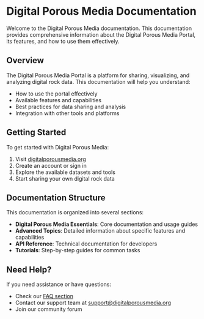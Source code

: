 # Digital Porous Media Documentation

Welcome to the Digital Porous Media documentation. This documentation provides comprehensive information about the Digital Porous Media Portal, its features, and how to use them effectively.

## Overview

The Digital Porous Media Portal is a platform for sharing, visualizing, and analyzing digital rock data. This documentation will help you understand:

- How to use the portal effectively
- Available features and capabilities
- Best practices for data sharing and analysis
- Integration with other tools and platforms

## Getting Started

To get started with Digital Porous Media:

1. Visit [digitalporousmedia.org](https://digitalporousmedia.org)
2. Create an account or sign in
3. Explore the available datasets and tools
4. Start sharing your own digital rock data

## Documentation Structure

This documentation is organized into several sections:

- **Digital Porous Media Essentials**: Core documentation and usage guides
- **Advanced Topics**: Detailed information about specific features and capabilities
- **API Reference**: Technical documentation for developers
- **Tutorials**: Step-by-step guides for common tasks

## Need Help?

If you need assistance or have questions:

- Check our [FAQ section](https://digitalporousmedia.org/faq)
- Contact our support team at [support@digitalporousmedia.org](mailto:support@digitalporousmedia.org)
- Join our community forum 